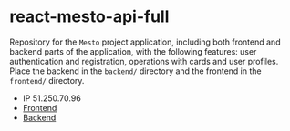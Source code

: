 # react-mesto-api-full
Repository for the `Mesto` project application, including both frontend and backend parts of the application, with the following features: user authentication and registration, operations with cards and user profiles. Place the backend in the `backend/` directory and the frontend in the `frontend/` directory.


* IP 51.250.70.96
* [Frontend](https://shchegolef.nomoredomains.club)
* [Backend](https://api.shchegolef.nomoredomains.club/)
